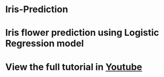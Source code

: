 # Iris-Prediction
# Iris flower prediction using Logistic Regression model
# View the full tutorial in [Youtube](https://youtu.be/4OzcuG3VLBg)
